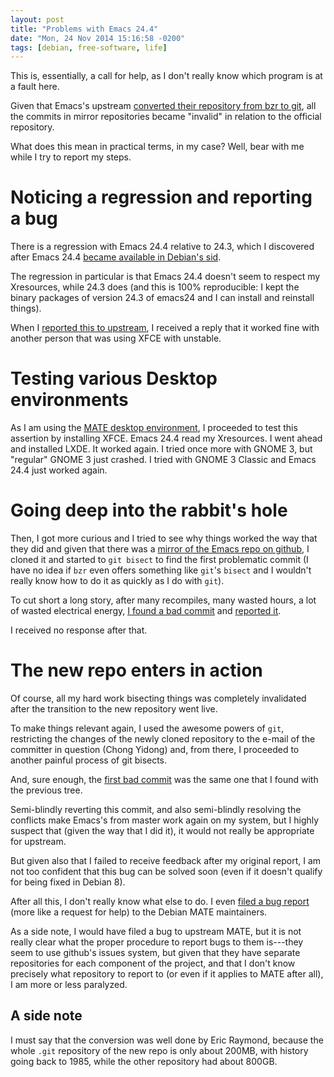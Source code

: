 ```yaml
---
layout: post
title: "Problems with Emacs 24.4"
date: "Mon, 24 Nov 2014 15:16:58 -0200"
tags: [debian, free-software, life]
---
```


This is, essentially, a call for help, as I don't really know which program
is at a fault here.

Given that Emacs's upstream
[converted their repository from bzr to git][bzr2git], all the commits in
mirror repositories became "invalid" in relation to the official repository.

[bzr2git]: http://permalink.gmane.org/gmane.emacs.devel/176760

What does this mean in practical terms, in my case? Well, bear with me while
I try to report my steps.

# Noticing a regression and reporting a bug

There is a regression with Emacs 24.4 relative to 24.3, which I discovered
after Emacs 24.4 [became available in Debian's sid][emacs24sid].

[emacs24sid]: https://packages.qa.debian.org/e/emacs24/news/20141025T214023Z.html

The regression in particular is that Emacs 24.4 doesn't seem to respect my
Xresources, while 24.3 does (and this is 100% reproducible: I kept the
binary packages of version 24.3 of emacs24 and I can install and reinstall
things).

When I [reported this to upstream][report], I received a reply that it worked fine
with another person that was using XFCE with unstable.

[report]: http://debbugs.gnu.org/18902

# Testing various Desktop environments

As I am using the [MATE desktop environment][mate], I proceeded to test this
assertion by installing XFCE. Emacs 24.4 read my Xresources. I went ahead
and installed LXDE. It worked again.  I tried once more with GNOME 3, but
"regular" GNOME 3 just crashed. I tried with GNOME 3 Classic and Emacs 24.4
just worked again.

[mate]: http://mate-desktop.org/

# Going deep into the rabbit's hole

Then, I got more curious and I tried to see why things worked the way that
they did and given that there was a
[mirror of the Emacs repo on github][githubmirror], I cloned it and started
to `git bisect` to find the first problematic commit (I have no idea if
`bzr` even offers something like `git`'s `bisect` and I wouldn't really know
how to do it as quickly as I do with `git`).

To cut short a long story, after many recompiles, many wasted hours, a lot
of wasted electrical energy, [I found a bad commit][badcommit1] and
[reported it][report2].

[githubmirror]: https://github.com/emacs-mirror/emacs/
[badcommit1]: https://github.com/emacs-mirror/emacs/commit/15e14b165dcbc6566a0459b0d5e66f89080f569e
[report2]: http://debbugs.gnu.org/cgi/bugreport.cgi?bug=18902#14

I received no response after that.

# The new repo enters in action

Of course, all my hard work bisecting things was completely invalidated
after the transition to the new repository went live.

To make things relevant again, I used the awesome powers of `git`,
restricting the changes of the newly cloned repository to the e-mail of the
committer in question (Chong Yidong) and, from there, I proceeded to another
painful process of git bisects.

And, sure enough, the [first bad commit][badcommit2] was the same one that I
found with the previous tree.

[badcommit2]: http://git.savannah.gnu.org/cgit/emacs.git/commit/?id=aac2b673c3083ab612bcd57fbcd9d370078bd8da

Semi-blindly reverting this commit, and also semi-blindly resolving the
conflicts make Emacs's from master work again on my system, but I highly
suspect that (given the way that I did it), it would not really be
appropriate for upstream.

But given also that I failed to receive feedback after my original report, I
am not too confident that this bug can be solved soon (even if it doesn't
qualify for being fixed in Debian 8).

After all this, I don't really know what else to do. I even
[filed a bug report][bugmate] (more like a request for help) to the Debian
MATE maintainers.

As a side note, I would have filed a bug to upstream MATE, but it is not
really clear what the proper procedure to report bugs to them is---they seem
to use github's issues system, but given that they have separate
repositories for each component of the project, and that I don't know
precisely what repository to report to (or even if it applies to MATE after
all), I am more or less paralyzed.

[bugmate]: https://bugs.debian.org/cgi-bin/bugreport.cgi?bug=770781

## A side note

I must say that the conversion was well done by Eric Raymond, because the
whole `.git` repository of the new repo is only about 200MB, with history
going back to 1985, while the other repository had about 800GB.
